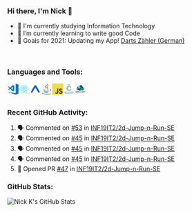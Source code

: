 ### Hi there, I'm Nick 👋

- 🔭 I'm currently studying Information Technology
- 🌱 I’m currently learning to write good Code
- 🥅 Goals for 2021: Updating my App! [Darts Zähler (German)][app]
<br />

### Languages and Tools:

<img align="left" alt="Visual Studio Code" width="26px" src="https://raw.githubusercontent.com/github/explore/80688e429a7d4ef2fca1e82350fe8e3517d3494d/topics/visual-studio-code/visual-studio-code.png" title="Visual Studio Code" />
<img align="left" alt="React Native" width="26px" src="https://raw.githubusercontent.com/github/explore/80688e429a7d4ef2fca1e82350fe8e3517d3494d/topics/react/react.png" title="React Native" />
<img align="left" alt="Expo" width="26px" src="https://raw.githubusercontent.com/Na1k/Na1k/master/icons/Expo.png" title="Expo" />
<img align="left" alt="Java" width="26px" src="https://raw.githubusercontent.com/github/explore/80688e429a7d4ef2fca1e82350fe8e3517d3494d/topics/java/java.png" title="Java" />
<img align="left" alt="JavaScript" width="26px" src="https://raw.githubusercontent.com/github/explore/80688e429a7d4ef2fca1e82350fe8e3517d3494d/topics/javascript/javascript.png" title="JavaScript" />
<img align="left" alt="C" width="26px" src="https://raw.githubusercontent.com/github/explore/80688e429a7d4ef2fca1e82350fe8e3517d3494d/topics/c/c.png" title="C" />
<img align="left" alt="VMware" width="26px" src="https://raw.githubusercontent.com/Na1k/Na1k/master/icons/VMware.png" title="VMware" />

<br />
<br />

### Recent GitHub Activity:
<!--START_SECTION:activity-->
1. 🗣 Commented on [#53](https://github.com/INF19IT2/2d-Jump-n-Run-SE/issues/53) in [INF19IT2/2d-Jump-n-Run-SE](https://github.com/INF19IT2/2d-Jump-n-Run-SE)
2. 🗣 Commented on [#45](https://github.com/INF19IT2/2d-Jump-n-Run-SE/issues/45) in [INF19IT2/2d-Jump-n-Run-SE](https://github.com/INF19IT2/2d-Jump-n-Run-SE)
3. 🗣 Commented on [#45](https://github.com/INF19IT2/2d-Jump-n-Run-SE/issues/45) in [INF19IT2/2d-Jump-n-Run-SE](https://github.com/INF19IT2/2d-Jump-n-Run-SE)
4. 🗣 Commented on [#45](https://github.com/INF19IT2/2d-Jump-n-Run-SE/issues/45) in [INF19IT2/2d-Jump-n-Run-SE](https://github.com/INF19IT2/2d-Jump-n-Run-SE)
5. 💪 Opened PR [#47](https://github.com/INF19IT2/2d-Jump-n-Run-SE/pull/47) in [INF19IT2/2d-Jump-n-Run-SE](https://github.com/INF19IT2/2d-Jump-n-Run-SE)
<!--END_SECTION:activity-->


### GitHub Stats:
<img align="left" alt="Nick K's GitHub Stats" src="https://github-readme-stats.na1k.vercel.app/api?username=Na1k&count_private=true&show_icons=true&theme=radical&include_all_commits=true&count_private=true" />

[app]: https://play.google.com/store/apps/details?id=de.significant.darts

